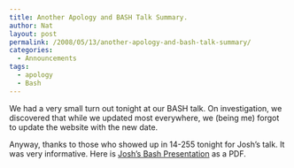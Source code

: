 ```yaml
---
title: Another Apology and BASH Talk Summary.
author: Nat
layout: post
permalink: /2008/05/13/another-apology-and-bash-talk-summary/
categories:
  - Announcements
tags:
  - apology
  - Bash
---
```

We had a very small turn out tonight at our BASH talk. On investigation, we discovered that while we updated most everywhere, we (being me) forgot to update the website with the new date.

Anyway, thanks to those who showed up in 14-255 tonight for Josh&#8217;s talk. It was very informative. Here is [Josh’s Bash Presentation][1] as a PDF.

 [1]: http://cplug.org/t/uploads/2008/05/bash-basics.pdf "Josh’s Bash Presentation"